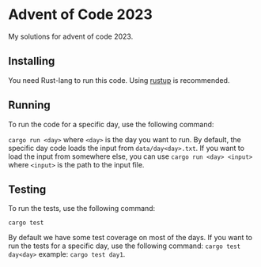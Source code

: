 # Advent of Code 2023

My solutions for advent of code 2023.

## Installing

You need Rust-lang to run this code. Using [rustup](https://rustup.rs/) is recommended.

## Running

To run the code for a specific day, use the following command:

`cargo run <day>` where `<day>` is the day you want to run. By default, the specific day code loads the input from `data/day<day>.txt`. If you want to load the input from somewhere else, you can use `cargo run <day> <input>` where `<input>` is the path to the input file.

## Testing

To run the tests, use the following command:

`cargo test`

By default we have some test coverage on most of the days. If you want to run the tests for a specific day, use the following command: `cargo test day<day>` example: `cargo test day1`.